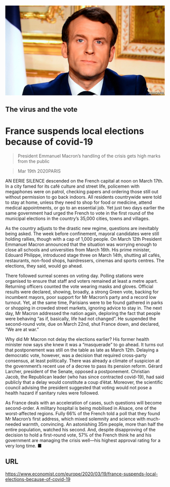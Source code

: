 ![](./images/20200321_EUP501.jpg)

## The virus and the vote

# France suspends local elections because of covid-19

> President Emmanuel Macron’s handling of the crisis gets high marks from the public

> Mar 19th 2020PARIS

AN EERIE SILENCE descended on the French capital at noon on March 17th. In a city famed for its café culture and street life, policemen with megaphones were on patrol, checking papers and ordering those still out without permission to go back indoors. All residents countrywide were told to stay at home, unless they need to shop for food or medicine, attend medical appointments, or go to an essential job. Yet just two days earlier the same government had urged the French to vote in the first round of the municipal elections in the country’s 35,000 cities, towns and villages.

As the country adjusts to the drastic new regime, questions are inevitably being asked. The week before confinement, mayoral candidates were still holding rallies, though with a cap of 1,000 people. On March 12th President Emmanuel Macron announced that the situation was worrying enough to close all schools and universities from March 16th. His prime minister, Edouard Philippe, introduced stage three on March 14th, shutting all cafés, restaurants, non-food shops, hairdressers, cinemas and sports centres. The elections, they said, would go ahead.

There followed surreal scenes on voting day. Polling stations were organised to ensure that staff and voters remained at least a metre apart. Returning officers counted the vote wearing masks and gloves. Official results were declared, showing, broadly, a strong Green vote, backing for incumbent mayors, poor support for Mr Macron’s party and a record low turnout. Yet, at the same time, Parisians were to be found gathered in parks or shopping in crowded street markets, ignoring advice to stay in. The next day, Mr Macron addressed the nation again, deploring the fact that people were behaving “as if, basically, life had not changed”. He suspended the second-round vote, due on March 22nd, shut France down, and declared, “We are at war.”

Why did Mr Macron not delay the elections earlier? His former health minister now says she knew it was a “masquerade” to go ahead. It turns out that postponement was still on the table as late as March 12th. Delaying a democratic vote, however, was a decision that required cross-party consensus, at least politically. There was already a climate of suspicion at the government’s recent use of a decree to pass its pension reform. Gérard Larcher, president of the Senate, opposed a postponement. Christian Jacob, the Republican leader (who has since contracted covid-19), had said publicly that a delay would constitute a coup d’état. Moreover, the scientific council advising the president suggested that voting would not pose a health hazard if sanitary rules were followed.

As France deals with an acceleration of cases, such questions will become second-order. A military hospital is being mobilised in Alsace, one of the worst-affected regions. Fully 66% of the French told a poll that they found Mr Macron’s first address, which mixed solemnity and science with much-needed warmth, convincing. An astonishing 35m people, more than half the entire population, watched his second. And, despite disapproving of the decision to hold a first-round vote, 57% of the French think he and his government are managing the crisis well—his highest approval rating for a very long time. ■

## URL

https://www.economist.com/europe/2020/03/19/france-suspends-local-elections-because-of-covid-19
